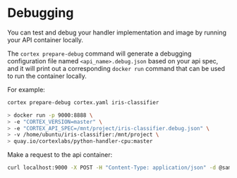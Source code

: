 # Debugging

You can test and debug your handler implementation and image by running your API container locally.

The `cortex prepare-debug` command will generate a debugging configuration file named `<api_name>.debug.json` based on your api spec, and it will print out a corresponding `docker run` command that can be used to run the container locally.

For example:

```bash
cortex prepare-debug cortex.yaml iris-classifier

> docker run -p 9000:8888 \
> -e "CORTEX_VERSION=master" \
> -e "CORTEX_API_SPEC=/mnt/project/iris-classifier.debug.json" \
> -v /home/ubuntu/iris-classifier:/mnt/project \
> quay.io/cortexlabs/python-handler-cpu:master
```

Make a request to the api container:

```bash
curl localhost:9000 -X POST -H "Content-Type: application/json" -d @sample.json
```
